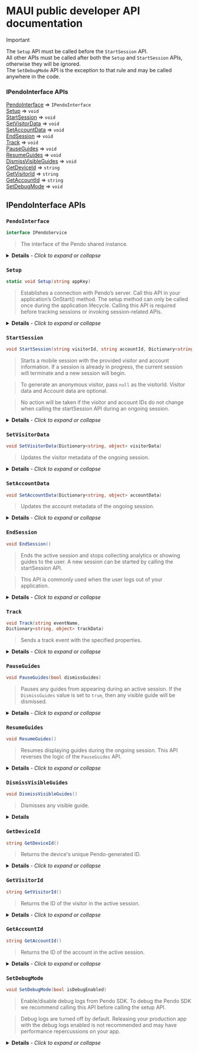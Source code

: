 # MAUI public developer API documentation

> [!IMPORTANT]
>The `Setup` API must be called before the `StartSession` API. <br> 
> All other APIs must be called after both the `Setup` and `StartSession` APIs, otherwise they will be ignored. <br>
>The `SetDebugMode` API is the exception to that rule and may be called anywhere in the code.

### IPendoInterface APIs
[PendoInterface](#pendointerface) ⇒ `IPendoInterface` <br>
[Setup](#setup) ⇒ `void` <br>
[StartSession](#startsession) ⇒ `void` <br>
[SetVisitorData](#setvisitordata) ⇒ `void` <br>
[SetAccountData](#setaccountdata) ⇒ `void` <br>
[EndSession](#endsession) ⇒ `void` <br>
[Track](#track) ⇒ `void` <br>
[PauseGuides](#pauseguides) ⇒ `void`<br>
[ResumeGuides](#resumeguides) ⇒ `void` <br>
[DismissVisibleGuides](#dismissvisibleguides) ⇒ `void` <br>
[GetDeviceId](#getdeviceid) ⇒ `string` <br>
[GetVisitorId](#getvisitorid) ⇒ `string` <br>
[GetAccountId](#getaccountid) ⇒ `string` <br>
[SetDebugMode](#setdebugmode) ⇒ `void`<br>

## IPendoInterface APIs

### `PendoInterface`

```c# 
interface IPendoService
```

>The interface of the Pendo shared instance. 

<details>    <summary> <b>Details</b><i> - Click to expand or collapse</i></summary>

<br>

<b>Example</b>:
    
```c#
using PendoSDKXamarin;

namespace ExampleApp
{
    public partial class App : Application
    {
        IPendoService pendo = PendoServiceFactory.CreatePendoService();

        /** if your app supports additional Platforms other than iOS and Android
        verify the Pendo instance is not null */

        if (pendo != null) {        

            // pendo related code

        }
        
        // the rest of your code
    }
}      
```
</details>

### `Setup`

```c# 
static void Setup(string appKey)
```

>Establishes a connection with Pendo’s server. Call this API in your application’s OnStart() method. The setup method can only be called once during the application lifecycle. Calling this API is required before tracking sessions or invoking session-related APIs. 

<details>    <summary> <b>Details</b><i> - Click to expand or collapse</i></summary>

<br>

<b>Class</b>: PendoInterface
<br><b>Kind</b>: class method
<br>
<b>Returns</b>: void
<br>

| Param  | Type | Description |
| :---: | :---: | :--- |
| appKey | string | The App Key is listed in your Pendo Subscription Settings in App Details |

<b>Example</b>:
    
```c#
pendo.Setup("your.app.key");  
```
</details>


### `StartSession`

```c# 
void StartSession(string visitorId, string accountId, Dictionary<string, object> visitorData, Dictionary<string, object> accountData)
```

>Starts a mobile session with the provided visitor and account information. If a session is already in progress, the current session will terminate and a new session will begin.

>To generate an anonymous visitor, pass `null` as the visitorId. Visitor data and Account data are optional.

> No action will be taken if the visitor and account IDs do not change when calling the startSession API during an ongoing session. 
 
<details>    <summary> <b>Details</b><i> - Click to expand or collapse</i></summary>

<br>


<b>Class</b>: PendoInterface
<br><b>Kind</b>: class method
<br>
<b>Returns</b>: void
<br>

| Param  | Type | Description |
| :---: | :---: | :--- |
| visitorId | string | The session visitor ID. For an anonymous visitor set to `null` |
| accountId | string | The session account ID |
| visitorData | Dictionary<string, object> | Additional visitor metadata |
| accountData | Dictionary<string, object> | Additional account metadata |


<b>Example</b>:
    
```c#
var visitorData = new Dictionary<string, object>
{
    { "age", 21 },
    { "country", "USA" }
};

var accountData = new Dictionary<string, object>
{
    { "Tier", 1 },
    { "Size", "Enterprise" }
};

pendo.StartSession("John Doe", "ACME", visitorData, accountData);
```

</details>

### `SetVisitorData`

```c# 
void SetVisitorData(Dictionary<string, object> visitorData)
```

>Updates the visitor metadata of the ongoing session.
  
<details>    <summary> <b>Details</b><i> - Click to expand or collapse</i></summary>

<br>


<b>Class</b>: PendoInterface
<br><b>Kind</b>: class method
<br>
<b>Returns</b>: void
<br>

| Param  | Type | Description |
| :---: | :---: | :--- |
| visitorData | Dictionary<string, object> | The visitor metadata to be updated |


<b>Example</b>:
    
```c#
var visitorData = new Dictionary<string, object>
{
    { "age", 25 },
    { "country", "UK" },
    { "birthday", "01-01-1990" }
};

pendo.SetVisitorData(visitorData);
```

</details>

### `SetAccountData`

```c# 
void SetAccountData(Dictionary<string, object> accountData)
```

>Updates the account metadata of the ongoing session.
  
<details>    <summary> <b>Details</b><i> - Click to expand or collapse</i></summary>

<br>


<b>Class</b>: PendoInterface
<br><b>Kind</b>: class method
<br>
<b>Returns</b>: void
<br>

| Param  | Type | Description |
| :---: | :---: | :--- |
| accountData | Dictionary<string, object> | The account metadata to be updated |


<b>Example</b>:
    
```c#
var accountData = new Dictionary<string, object>
{
    { "Tier", 2 },
    { "size", "Mid-Market" },
    { "signing-date", "01-01-2020" }
};

pendo.SetAccountData(accountData);
```

</details>

### `EndSession`

```c# 
void EndSession()
```

>Ends the active session and stops collecting analytics or showing guides to the user. A new session can be started by calling the startSession API.

>This API is commonly used when the user logs out of your application.


  
<details>    <summary> <b>Details</b><i> - Click to expand or collapse</i></summary>

<br>


<b>Class</b>: PendoInterface
<br><b>Kind</b>: class method
<br>
<b>Returns</b>: void
<br>

<b>Example</b>:
    
```c#
pendo.EndSession(); 
```

</details>

### `Track`

```c#
void Track(string eventName,
Dictionary<string, object> trackData)
```

>Sends a track event with the specified properties.

<details>
<summary> <b>Details</b><i> - Click to expand or collapse</i></summary><br>

<b>Class</b>: PendoInterface<br>
<b>Kind</b>: class method<br>
<b>Returns</b>: void<br>
<br>

| Param  | Type | Description |
| :---: | :---: | :--- |
| eventName | string | The track event name |
| properties | Dictionary<string, object> | Additional metadata to be sent as part of the track event |

<b>Example:</b>

```c#
var trackEventProperties = new Dictionary<string, object>
{
    { "Theme", "Dark Mode" },
};

pendo.Track("App Opened", trackEventProperties);
```
</details>

### `PauseGuides`

```c# 
void PauseGuides(bool dismissGuides)
```

>Pauses any guides from appearing during an active session. If the `DismissGuides` value is set to `true`, then any visible guide will be dismissed.

<details>
<summary> <b>Details</b><i> - Click to expand or collapse</i></summary><br>
<b>Class:</b> PendoInterface<br>
<b>Kind:</b> class method<br>
<b>Returns:</b> void<br>
<br>

| Param  | Type | Description |
| :---: | :---: | :--- |
| dismissGuides | bool | Determines wether the displayed guide, if one is visible, will be dismissed when pausing the display of further guides |

<b>Example:</b>

```c#
pendo.PauseGuides(false);
```
</details>


### `ResumeGuides`

```c# 
void ResumeGuides()
```

>Resumes displaying guides during the ongoing session. This API reverses the logic of the `PauseGuides` API.

<details>
<summary> <b>Details</b><i> - Click to expand or collapse</i></summary><br>
<b>Class:</b> PendoInterface<br>
<b>Kind:</b> class method<br>
<b>Returns:</b> void<br>
<br>
<b>Example:</b>

```c#
Pendo.ResumeGuides();
```
</details>

### `DismissVisibleGuides`

```c# 
void DismissVisibleGuides()
```

>Dismisses any visible guide.

<details>
<summary><b>Details</b></summary>
<br>
<b>Class:</b> PendoInterface<br>
<b>Kind:</b> class method<br>
<b>Returns:</b> void<br>
<br>
<b>Example:</b>

```c#
Pendo.DismissVisibleGuides();
```
</details>

### `GetDeviceId`

```c# 
string GetDeviceId()
```

>Returns the device's unique Pendo-generated ID. 

<details>
<summary> <b>Details</b><i> - Click to expand or collapse</i></summary><br>
<b>Class:</b> PendoInterface<br>
<b>Kind:</b> class method<br>
<b>Returns:</b> String<br>
<br>
<b>Example:</b>

```c#
Pendo.GetDeviceId();
```
</details>

### `GetVisitorId`

```c# 
string GetVisitorId()
```

>Returns the ID of the visitor in the active session.

<details>
<summary> <b>Details</b><i> - Click to expand or collapse</i></summary><br>
<b>Class:</b> PendoInterface<br>
<b>Kind:</b> class method<br>
<b>Returns:</b> String<br>
<br>
<b>Example:</b>

```c#
Pendo.GetVisitorId();
```
</details>

### `GetAccountId`

```c# 
string GetAccountId()
```

>Returns the ID of the account in the active session.

<details>
<summary> <b>Details</b><i> - Click to expand or collapse</i></summary><br>
<b>Class:</b> PendoInterface<br>
<b>Kind:</b> class method<br>
<b>Returns:</b> String<br>
<br>
<b>Example:</b>

```c#
Pendo.GetAccountId();
```
</details>

### `SetDebugMode`

```c# 
void SetDebugMode(bool isDebugEnabled)
```

>Enable/disable debug logs from Pendo SDK. To debug the Pendo SDK we recommend calling this API before calling the setup API.

>Debug logs are turned off by default. Releasing your production app with the debug logs enabled is not recommended and may have performance repercussions on your app.

<details>    <summary> <b>Details</b><i> - Click to expand or collapse</i></summary>

<br>

<b>Class</b>: PendoInterface
<br><b>Kind</b>: class method
<br>
<b>Returns</b>: void
<br>

| Param  | Type | Description |
| :---: | :---: | :--- |
| isDebugEnabled | bool | Set to `true` to enable debug logs, `false` to disable |


<b>Example</b>:

```c#
Pendo.SetDebugMode(true);
Pendo.Setup("your.app.key");
```
</details>
